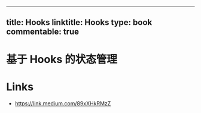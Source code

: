 
---
title: Hooks
linktitle: Hooks
type: book
commentable: true
---

# 基于 Hooks 的状态管理

# Links

- https://link.medium.com/89xXHkRMzZ

    
